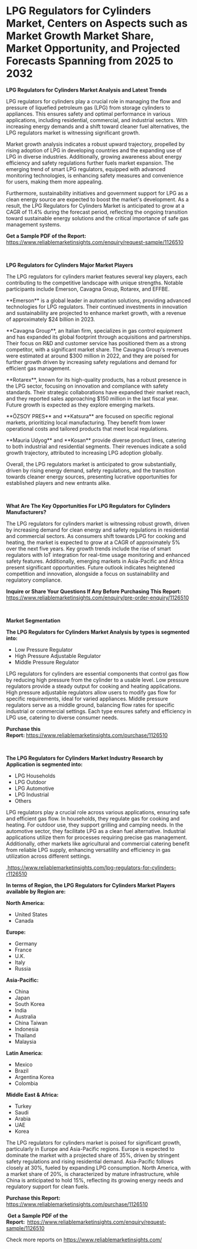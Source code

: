 <p><h1>LPG Regulators for Cylinders Market, Centers on Aspects such as Market Growth Market Share, Market Opportunity, and Projected Forecasts Spanning from 2025 to 2032</h1></p><p><strong>LPG Regulators for Cylinders Market Analysis and Latest Trends</strong></p>
<p><p>LPG regulators for cylinders play a crucial role in managing the flow and pressure of liquefied petroleum gas (LPG) from storage cylinders to appliances. This ensures safety and optimal performance in various applications, including residential, commercial, and industrial sectors. With increasing energy demands and a shift toward cleaner fuel alternatives, the LPG regulators market is witnessing significant growth.</p><p>Market growth analysis indicates a robust upward trajectory, propelled by rising adoption of LPG in developing countries and the expanding use of LPG in diverse industries. Additionally, growing awareness about energy efficiency and safety regulations further fuels market expansion. The emerging trend of smart LPG regulators, equipped with advanced monitoring technologies, is enhancing safety measures and convenience for users, making them more appealing.</p><p>Furthermore, sustainability initiatives and government support for LPG as a clean energy source are expected to boost the market's development. As a result, the LPG Regulators for Cylinders Market is anticipated to grow at a CAGR of 11.4% during the forecast period, reflecting the ongoing transition toward sustainable energy solutions and the critical importance of safe gas management systems.</p></p>
<p><strong>Get a Sample PDF of the Report:&nbsp;</strong> <a href="https://www.reliablemarketinsights.com/enquiry/request-sample/1126510?utm_campaign=2885&utm_medium=2&utm_source=Github&utm_content=ia&utm_term=11042025&utm_id=lpg-regulators-for-cylinders">https://www.reliablemarketinsights.com/enquiry/request-sample/1126510</a></p>
<p>&nbsp;</p>
<p><strong>LPG Regulators for Cylinders Major Market Players</strong></p>
<p><p>The LPG regulators for cylinders market features several key players, each contributing to the competitive landscape with unique strengths. Notable participants include Emerson, Cavagna Group, Rotarex, and EFFBE.</p><p>**Emerson** is a global leader in automation solutions, providing advanced technologies for LPG regulators. Their continued investments in innovation and sustainability are projected to enhance market growth, with a revenue of approximately $24 billion in 2023.</p><p>**Cavagna Group**, an Italian firm, specializes in gas control equipment and has expanded its global footprint through acquisitions and partnerships. Their focus on R&D and customer service has positioned them as a strong competitor, with a significant market share. The Cavagna Group's revenues were estimated at around $300 million in 2022, and they are poised for further growth driven by increasing safety regulations and demand for efficient gas management.</p><p>**Rotarex**, known for its high-quality products, has a robust presence in the LPG sector, focusing on innovation and compliance with safety standards. Their strategic collaborations have expanded their market reach, and they reported sales approaching $150 million in the last fiscal year. Future growth is expected as they explore emerging markets.</p><p>**ÖZSOY PRES** and **Katsura** are focused on specific regional markets, prioritizing local manufacturing. They benefit from lower operational costs and tailored products that meet local regulations.</p><p>**Mauria Udyog** and **Kosan** provide diverse product lines, catering to both industrial and residential segments. Their revenues indicate a solid growth trajectory, attributed to increasing LPG adoption globally.</p><p>Overall, the LPG regulators market is anticipated to grow substantially, driven by rising energy demand, safety regulations, and the transition towards cleaner energy sources, presenting lucrative opportunities for established players and new entrants alike.</p></p>
<p>&nbsp;</p>
<p><strong>What Are The Key Opportunities For LPG Regulators for Cylinders Manufacturers?</strong></p>
<p><p>The LPG regulators for cylinders market is witnessing robust growth, driven by increasing demand for clean energy and safety regulations in residential and commercial sectors. As consumers shift towards LPG for cooking and heating, the market is expected to grow at a CAGR of approximately 5% over the next five years. Key growth trends include the rise of smart regulators with IoT integration for real-time usage monitoring and enhanced safety features. Additionally, emerging markets in Asia-Pacific and Africa present significant opportunities. Future outlook indicates heightened competition and innovation, alongside a focus on sustainability and regulatory compliance.</p></p>
<p><strong>Inquire or Share Your Questions If Any Before Purchasing This Report:</strong> <a href="https://www.reliablemarketinsights.com/enquiry/pre-order-enquiry/1126510?utm_campaign=2885&utm_medium=2&utm_source=Github&utm_content=ia&utm_term=11042025&utm_id=lpg-regulators-for-cylinders">https://www.reliablemarketinsights.com/enquiry/pre-order-enquiry/1126510</a></p>
<p>&nbsp;</p>
<p><strong>Market Segmentation</strong></p>
<p><strong>The LPG Regulators for Cylinders Market Analysis by types is segmented into:</strong></p>
<p><ul><li>Low Pressure Regulator</li><li>High Pressure Adjustable Regulator</li><li>Middle Pressure Regulator</li></ul></p>
<p><p>LPG regulators for cylinders are essential components that control gas flow by reducing high pressure from the cylinder to a usable level. Low pressure regulators provide a steady output for cooking and heating applications. High pressure adjustable regulators allow users to modify gas flow for specific requirements, ideal for varied appliances. Middle pressure regulators serve as a middle ground, balancing flow rates for specific industrial or commercial settings. Each type ensures safety and efficiency in LPG use, catering to diverse consumer needs.</p></p>
<p><strong>Purchase this Report:&nbsp;</strong><a href="https://www.reliablemarketinsights.com/purchase/1126510?utm_campaign=2885&utm_medium=2&utm_source=Github&utm_content=ia&utm_term=11042025&utm_id=lpg-regulators-for-cylinders">https://www.reliablemarketinsights.com/purchase/1126510</a></p>
<p>&nbsp;</p>
<p><strong>The LPG Regulators for Cylinders Market Industry Research by Application is segmented into:</strong></p>
<p><ul><li>LPG Households</li><li>LPG Outdoor</li><li>LPG Automotive</li><li>LPG Industrial</li><li>Others</li></ul></p>
<p><p>LPG regulators play a crucial role across various applications, ensuring safe and efficient gas flow. In households, they regulate gas for cooking and heating. For outdoor use, they support grilling and camping needs. In the automotive sector, they facilitate LPG as a clean fuel alternative. Industrial applications utilize them for processes requiring precise gas management. Additionally, other markets like agricultural and commercial catering benefit from reliable LPG supply, enhancing versatility and efficiency in gas utilization across different settings.</p></p>
<p><a href="https://www.reliablemarketinsights.com/lpg-regulators-for-cylinders-r1126510?utm_campaign=2885&utm_medium=2&utm_source=Github&utm_content=ia&utm_term=11042025&utm_id=lpg-regulators-for-cylinders">&nbsp;https://www.reliablemarketinsights.com/lpg-regulators-for-cylinders-r1126510</a></p>
<p><strong>In terms of Region, the LPG Regulators for Cylinders Market Players available by Region are:</strong></p>
<p>
    <p> <strong> North America: </strong>
        <ul>
            <li>United States</li>
            <li>Canada</li>
        </ul>
        </p> 
    <p> <strong> Europe: </strong>
        <ul>
            <li>Germany</li>
            <li>France</li>
            <li>U.K.</li>
            <li>Italy</li>
            <li>Russia</li>
        </ul>
        </p> 
    <p> <strong> Asia-Pacific: </strong>
        <ul>
            <li>China</li>
            <li>Japan</li>
            <li>South Korea</li>
            <li>India</li>
            <li>Australia</li>
            <li>China Taiwan</li>
            <li>Indonesia</li>
            <li>Thailand</li>
            <li>Malaysia</li>
        </ul>
        </p> 
    <p> <strong> Latin America: </strong>
        <ul>
            <li>Mexico</li>
            <li>Brazil</li>
            <li>Argentina Korea</li>
            <li>Colombia</li>
        </ul>
        </p> 
    <p> <strong> Middle East & Africa: </strong>
        <ul>
            <li>Turkey</li>
            <li>Saudi</li>
            <li>Arabia</li>
            <li>UAE</li>
            <li>Korea</li>
        </ul>
    </p>
    </p>
<p><p>The LPG regulators for cylinders market is poised for significant growth, particularly in Europe and Asia-Pacific regions. Europe is expected to dominate the market with a projected share of 35%, driven by stringent safety regulations and rising residential demand. Asia-Pacific follows closely at 30%, fueled by expanding LPG consumption. North America, with a market share of 20%, is characterized by mature infrastructure, while China is anticipated to hold 15%, reflecting its growing energy needs and regulatory support for clean fuels.</p></p>
<p><strong>Purchase this Report: </strong><a href="https://www.reliablemarketinsights.com/purchase/1126510?utm_campaign=2885&utm_medium=2&utm_source=Github&utm_content=ia&utm_term=11042025&utm_id=lpg-regulators-for-cylinders">https://www.reliablemarketinsights.com/purchase/1126510</a></p>
<p>&nbsp;<strong>Get a Sample PDF of the Report:&nbsp;&nbsp;</strong><a href="https://www.reliablemarketinsights.com/enquiry/request-sample/1126510?utm_campaign=2885&utm_medium=2&utm_source=Github&utm_content=ia&utm_term=11042025&utm_id=lpg-regulators-for-cylinders">https://www.reliablemarketinsights.com/enquiry/request-sample/1126510</a></p>
<p><strong></strong></p>
<p>Check more reports on <a href="https://www.reliablemarketinsights.com/?utm_campaign=2885&utm_medium=2&utm_source=Github&utm_content=ia&utm_term=11042025&utm_id=lpg-regulators-for-cylinders">https://www.reliablemarketinsights.com/</a></p>